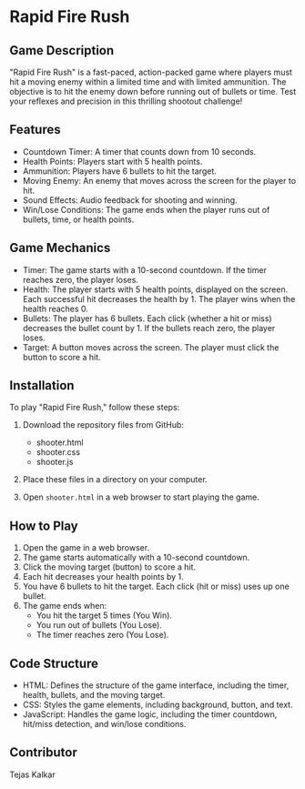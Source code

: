 # Rapid Fire Rush
## Game Description
"Rapid Fire Rush" is a fast-paced, action-packed game where players must hit a moving enemy within a limited time and with limited ammunition. The objective is to hit the enemy down before running out of bullets or time. Test your reflexes and precision in this thrilling shootout challenge!

## Features
- Countdown Timer: A timer that counts down from 10 seconds.
- Health Points: Players start with 5 health points.
- Ammunition: Players have 6 bullets to hit the target.
- Moving Enemy: An enemy that moves across the screen for the player to hit.
- Sound Effects: Audio feedback for shooting and winning.
- Win/Lose Conditions: The game ends when the player runs out of bullets, time, or health points.

## Game Mechanics
- Timer: The game starts with a 10-second countdown. If the timer reaches zero, the player loses.
- Health: The player starts with 5 health points, displayed on the screen. Each successful hit decreases the health by 1. The player wins when the health reaches 0.
- Bullets: The player has 6 bullets. Each click (whether a hit or miss) decreases the bullet count by 1. If the bullets reach zero, the player loses.
- Target: A button moves across the screen. The player must click the button to score a hit.

## Installation
To play "Rapid Fire Rush," follow these steps:

1. Download the repository files from GitHub:
   - shooter.html
   - shooter.css
   - shooter.js

2. Place these files in a directory on your computer.

3. Open `shooter.html` in a web browser to start playing the game.


## How to Play
1. Open the game in a web browser.
2. The game starts automatically with a 10-second countdown.
3. Click the moving target (button) to score a hit.
4. Each hit decreases your health points by 1.
5. You have 6 bullets to hit the target. Each click (hit or miss) uses up one bullet.
6. The game ends when:
   - You hit the target 5 times (You Win).
   - You run out of bullets (You Lose).
   - The timer reaches zero (You Lose).

## Code Structure
- HTML: Defines the structure of the game interface, including the timer, health, bullets, and the moving target.
- CSS: Styles the game elements, including background, button, and text.
- JavaScript: Handles the game logic, including the timer countdown, hit/miss detection, and win/lose conditions.

## Contributor
Tejas Kalkar
